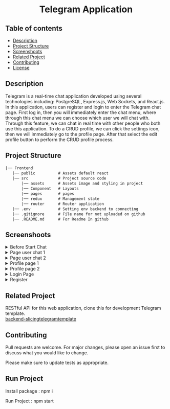 <h1 align="center">Telegram Application</h1>

## Table of contents
- [Description](#Description)
- [Project Structure](#Project)
- [Screenshoots](#Screenshoot)
- [Related Project](#Related-Project)
- [Contributing](#Contributing)
- [License](#License)


## Description
Telegram is a real-time chat application developed using several technologies including: PostgreSQL, Express.js, Web Sockets, and React.js. In this application, users can register and login to enter the Telegram chat page. First log in, then you will immediately enter the chat menu, where through this chat menu we can choose which user we will chat with. Through this feature, we can chat in real time with other people who both use this application. To do a CRUD profile, we can click the settings icon, then we will immediately go to the profile page. After that select the edit profile button to perform the CRUD profile process.

## Project Structure

```
|── Frontend
   |── public          # Assets default react
   |── src             # Project source code
       |── assets      # Assets image and styling in project
       |── Component   # Layouts
       |── pages       # pages
       |── redux       # Management state
       |── router      # Router application
   |── .env            # Setting env backend to connecting   
   |── .gitignore      # File name for not uploaded on github
   |── .README.md      # For Readme In github
```

## Screenshoots
<details>
  <summary>
    Before Start Chat
  </summary>
<img src="/Frontend/ss/chatBefore revisi.png" alt="before chat" />
</details>

<details>
  <summary>
    Page user chat 1
  </summary>
<img src="/Frontend/ss/lamanChat revisi.png" alt="Laman chat" />
</details>

<details>
  <summary>
    Page user chat 2
  </summary>
<img src="/Frontend/ss/lamanChat2 revisi.png" alt="Laman chat" />
</details>

<details>
  <summary>
    Profile page 1
  </summary>
<img src="/Frontend/ss/profile get revisi.png" alt="profile Page" />
</details>

<details>
  <summary>
    Profile page 2
  </summary>
<img src="/Frontend/ss/profile revisi.png" alt="profile Page" />
</details>

<details>
  <summary>
    Login Page
  </summary>
<img src="/Frontend/ss/login.png" alt="login" />
</details>

<details>
  <summary>
   Register
  </summary>
<img src="/Frontend/ss/register.png" alt="Register" />
</details>


## Related Project
RESTful API for this web application, clone this for development Telegram template.\
[backend-slicingtelegramtemplate](https://github.com/taufikrmdhan/backend_chatTelegram)

## Contributing
Pull requests are welcome. For major changes, please open an issue first to discuss what you would like to change.

Please make sure to update tests as appropriate.

## Run Project
Install package : npm i

Run Project : npm start
